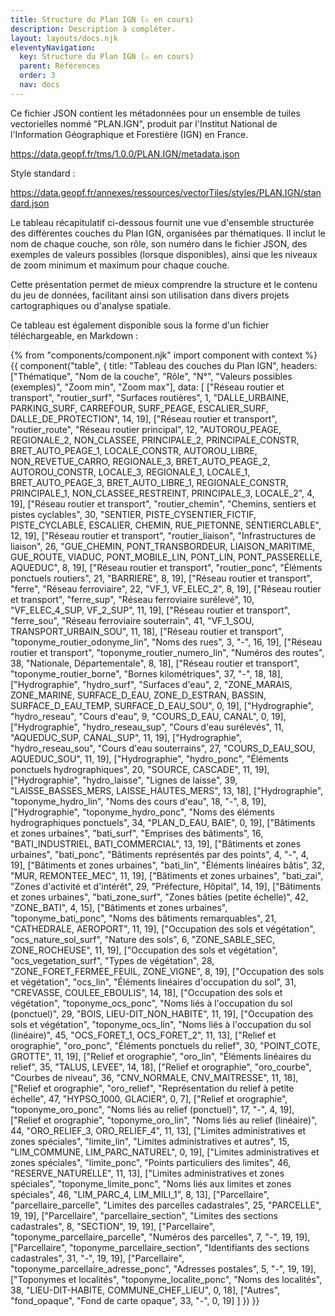 ```yaml
---
title: Structure du Plan IGN (⚠️ en cours)
description: Description à compléter.
layout: layouts/docs.njk
eleventyNavigation:
  key: Structure du Plan IGN (⚠️ en cours)
  parent: Références
  order: 3
  nav: docs
---
```


Ce fichier JSON contient les métadonnées pour un ensemble de tuiles vectorielles nommé "PLAN.IGN", produit par l'Institut National de l'Information Géographique et Forestière (IGN) en France.

<https://data.geopf.fr/tms/1.0.0/PLAN.IGN/metadata.json>

Style standard :&#x20;

<https://data.geopf.fr/annexes/ressources/vectorTiles/styles/PLAN.IGN/standard.json>

Le tableau récapitulatif ci-dessous fournit une vue d'ensemble structurée des différentes couches du Plan IGN, organisées par thématiques. Il inclut le nom de chaque couche, son rôle, son numéro dans le fichier JSON, des exemples de valeurs possibles (lorsque disponibles), ainsi que les niveaux de zoom minimum et maximum pour chaque couche.

Cette présentation permet de mieux comprendre la structure et le contenu du jeu de données, facilitant ainsi son utilisation dans divers projets cartographiques ou d'analyse spatiale.

Ce tableau est également disponible sous la forme d'un fichier téléchargeable, en Markdown :&#x20;

{% from "components/component.njk" import component with context %}
{{ component("table", {
    title: "Tableau des couches du Plan IGN",
    headers: ["Thématique", "Nom de la couche", "Rôle", "N°", "Valeurs possibles (exemples)", "Zoom min", "Zoom max"],
    data: [
        ["Réseau routier et transport", "routier_surf", "Surfaces routières", 1, "DALLE_URBAINE, PARKING_SURF, CARREFOUR, SURF_PEAGE, ESCALIER_SURF, DALLE_DE_PROTECTION", 14, 19],
        ["Réseau routier et transport", "routier_route", "Réseau routier principal", 12, "AUTOROU_PEAGE, REGIONALE_2, NON_CLASSEE, PRINCIPALE_2, PRINCIPALE_CONSTR, BRET_AUTO_PEAGE_1, LOCALE_CONSTR, AUTOROU_LIBRE, NON_REVETUE_CARRO, REGIONALE_3, BRET_AUTO_PEAGE_2, AUTOROU_CONSTR, LOCALE_3, REGIONALE_1, LOCALE_1, BRET_AUTO_PEAGE_3, BRET_AUTO_LIBRE_1, REGIONALE_CONSTR, PRINCIPALE_1, NON_CLASSEE_RESTREINT, PRINCIPALE_3, LOCALE_2", 4, 19],
        ["Réseau routier et transport", "routier_chemin", "Chemins, sentiers et pistes cyclables", 30, "SENTIER, PISTE_CYSENTIER_FICTIF, PISTE_CYCLABLE, ESCALIER, CHEMIN, RUE_PIETONNE, SENTIERCLABLE", 12, 19],
        ["Réseau routier et transport", "routier_liaison", "Infrastructures de liaison", 26, "GUE_CHEMIN, PONT_TRANSBORDEUR, LIAISON_MARITIME, GUE_ROUTE, VIADUC, PONT_MOBILE_LIN, PONT_LIN, PONT_PASSERELLE, AQUEDUC", 8, 19],
        ["Réseau routier et transport", "routier_ponc", "Éléments ponctuels routiers", 21, "BARRIERE", 8, 19],
        ["Réseau routier et transport", "ferre", "Réseau ferroviaire", 22, "VF_1, VF_ELEC_2", 8, 19],
        ["Réseau routier et transport", "ferre_sup", "Réseau ferroviaire surélevé", 10, "VF_ELEC_4_SUP, VF_2_SUP", 11, 19],
        ["Réseau routier et transport", "ferre_sou", "Réseau ferroviaire souterrain", 41, "VF_1_SOU, TRANSPORT_URBAIN_SOU", 11, 18],
        ["Réseau routier et transport", "toponyme_routier_odonyme_lin", "Noms des rues", 3, "-", 16, 19],
        ["Réseau routier et transport", "toponyme_routier_numero_lin", "Numéros des routes", 38, "Nationale, Départementale", 8, 18],
        ["Réseau routier et transport", "toponyme_routier_borne", "Bornes kilométriques", 37, "-", 18, 18],
        ["Hydrographie", "hydro_surf", "Surfaces d'eau", 2, "ZONE_MARAIS, ZONE_MARINE, SURFACE_D_EAU, ZONE_D_ESTRAN, BASSIN, SURFACE_D_EAU_TEMP, SURFACE_D_EAU_SOU", 0, 19],
        ["Hydrographie", "hydro_reseau", "Cours d'eau", 9, "COURS_D_EAU, CANAL", 0, 19],
        ["Hydrographie", "hydro_reseau_sup", "Cours d'eau surélevés", 11, "AQUEDUC_SUP, CANAL_SUP", 11, 19],
        ["Hydrographie", "hydro_reseau_sou", "Cours d'eau souterrains", 27, "COURS_D_EAU_SOU, AQUEDUC_SOU", 11, 19],
        ["Hydrographie", "hydro_ponc", "Éléments ponctuels hydrographiques", 20, "SOURCE, CASCADE", 11, 19],
        ["Hydrographie", "hydro_laisse", "Lignes de laisse", 39, "LAISSE_BASSES_MERS, LAISSE_HAUTES_MERS", 13, 18],
        ["Hydrographie", "toponyme_hydro_lin", "Noms des cours d'eau", 18, "-", 8, 19],
        ["Hydrographie", "toponyme_hydro_ponc", "Noms des éléments hydrographiques ponctuels", 34, "PLAN_D_EAU, BAIE", 0, 19],
        ["Bâtiments et zones urbaines", "bati_surf", "Emprises des bâtiments", 16, "BATI_INDUSTRIEL, BATI_COMMERCIAL", 13, 19],
        ["Bâtiments et zones urbaines", "bati_ponc", "Bâtiments représentés par des points", 4, "-", 4, 19],
        ["Bâtiments et zones urbaines", "bati_lin", "Éléments linéaires bâtis", 32, "MUR, REMONTEE_MEC", 11, 19],
        ["Bâtiments et zones urbaines", "bati_zai", "Zones d'activité et d'intérêt", 29, "Préfecture, Hôpital", 14, 19],
        ["Bâtiments et zones urbaines", "bati_zone_surf", "Zones bâties (petite échelle)", 42, "ZONE_BATI", 4, 15],
        ["Bâtiments et zones urbaines", "toponyme_bati_ponc", "Noms des bâtiments remarquables", 21, "CATHEDRALE, AEROPORT", 11, 19],
        ["Occupation des sols et végétation", "ocs_nature_sol_surf", "Nature des sols", 6, "ZONE_SABLE_SEC, ZONE_ROCHEUSE", 11, 19],
        ["Occupation des sols et végétation", "ocs_vegetation_surf", "Types de végétation", 28, "ZONE_FORET_FERMEE_FEUIL, ZONE_VIGNE", 8, 19],
        ["Occupation des sols et végétation", "ocs_lin", "Éléments linéaires d'occupation du sol", 31, "CREVASSE, COULEE_EBOULIS", 14, 18],
        ["Occupation des sols et végétation", "toponyme_ocs_ponc", "Noms liés à l'occupation du sol (ponctuel)", 29, "BOIS, LIEU-DIT_NON_HABITE", 11, 19],
        ["Occupation des sols et végétation", "toponyme_ocs_lin", "Noms liés à l'occupation du sol (linéaire)", 45, "OCS_FORET_1, OCS_FORET_2", 11, 13],
        ["Relief et orographie", "oro_ponc", "Éléments ponctuels du relief", 30, "POINT_COTE, GROTTE", 11, 19],
        ["Relief et orographie", "oro_lin", "Éléments linéaires du relief", 35, "TALUS, LEVEE", 14, 18],
        ["Relief et orographie", "oro_courbe", "Courbes de niveau", 36, "CNV_NORMALE, CNV_MAITRESSE", 11, 18],
        ["Relief et orographie", "oro_relief", "Représentation du relief à petite échelle", 47, "HYPSO_1000, GLACIER", 0, 7],
        ["Relief et orographie", "toponyme_oro_ponc", "Noms liés au relief (ponctuel)", 17, "-", 4, 19],
        ["Relief et orographie", "toponyme_oro_lin", "Noms liés au relief (linéaire)", 44, "ORO_RELIEF_3, ORO_RELIEF_4", 11, 13],
        ["Limites administratives et zones spéciales", "limite_lin", "Limites administratives et autres", 15, "LIM_COMMUNE, LIM_PARC_NATUREL", 0, 19],
        ["Limites administratives et zones spéciales", "limite_ponc", "Points particuliers des limites", 46, "RESERVE_NATURELLE", 11, 13],
        ["Limites administratives et zones spéciales", "toponyme_limite_ponc", "Noms liés aux limites et zones spéciales", 46, "LIM_PARC_4, LIM_MILI_1", 8, 13],
        ["Parcellaire", "parcellaire_parcelle", "Limites des parcelles cadastrales", 25, "PARCELLE", 19, 19],
        ["Parcellaire", "parcellaire_section", "Limites des sections cadastrales", 8, "SECTION", 19, 19],
        ["Parcellaire", "toponyme_parcellaire_parcelle", "Numéros des parcelles", 7, "-", 19, 19],
        ["Parcellaire", "toponyme_parcellaire_section", "Identifiants des sections cadastrales", 31, "-", 19, 19],
        ["Parcellaire", "toponyme_parcellaire_adresse_ponc", "Adresses postales", 5, "-", 19, 19],
        ["Toponymes et localités", "toponyme_localite_ponc", "Noms des localités", 38, "LIEU-DIT-HABITE, COMMUNE_CHEF_LIEU", 0, 18],
        ["Autres", "fond_opaque", "Fond de carte opaque", 33, "-", 0, 19]
    ]
}) }}
